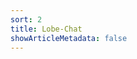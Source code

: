 ```yaml
---
sort: 2
title: Lobe-Chat
showArticleMetadata: false
---
```


<ClientOnly><Redirect route="/database"/></ClientOnly>